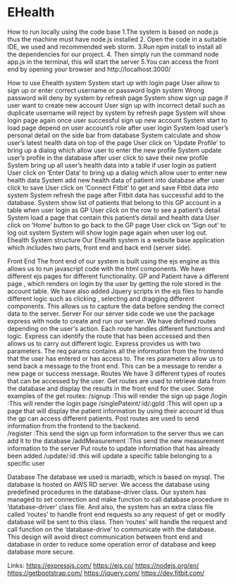 # EHealth

How to run locally using the code base
1.The system is based on node.js thus the machine must have node.js installed
2. Open the code in a suitable IDE, we used and recommended web storm.
3.Run npm install to install all the dependencies for our project.
4. Then simply run the command node app.js in the terminal, this will start the server
5.You can access the front end by opening your browser and http://localhost:3000/

How to use Ehealth system
System start up with login page
User allow to sign up or enter correct username or password login system
Wrong password will deny by system by refresh page
System show sign up page if user want to create new account
User sign up with incorrect detail such as duplicate username will reject by system by refresh page
System will show login page again once user successful sign up new account
System start to load page depend on user account’s role after user login
System load user’s personal detail on the side bar from database
System calculate and show user’s latest health data on top of the page
User click on ‘Update Profile’ to bring up a dialog which allow user to enter the new profile
System update user’s profile in the database after user click to save their new profile
System bring up all user’s health data into a table if user login as patient
User click on ‘Enter Data’ to bring up a dialog which allow user to enter new health data
System add new health data of patient into database after user click to save
User click on ‘Connect Fitbit’ to get and save Fitbit data into system
System refresh the page after Fitbit data has successful add to the database.
System show list of patients that belong to this GP account in a table when user login as GP
User click on the row to see a patient’s detail
System load a page that contain this patient’s detail and health data
User click on ‘Home’ button to go back to the GP page
User click on ‘Sign out’ to log out system
System will show login page again when user log out.
Ehealth System structure 
Our Ehealth system is a website base application which includes two parts, front end and back end (server side). 

Front End
The front end of our system is built using the ejs engine as this allows us to run javascript code with the html components. We have different ejs pages for different functionality.  GP and Patient have a different page , which renders on login by the user by getting the role stored in the account table. We have also added Jquery scripts in the ejs files to handle different logic such as clicking , selecting and dragging different components. This allows us to capture the data before sending the correct data to the server.
Server
For our server side code we use the package express with node to create and run our server. We have defined routes depending on the user's action. Each route handles different  functions and logic.  Express can identify the route that has been accessed and then allows us to carry out different logic.  Express provides us with two parameters. The req params contains all the information from the frontend that the user has entered or has access to. The res parameters allow us to send back a message to the front end. This can be a message to render a new page or success message.
Routes
We have 3 different types of routes that can be accessed by the user.
Get routes are used to retrieve data from the database and display the results in the front end for the user. 
Some examples of the get routes:
/signup     :This will render the sign up page
/login       :This will render the login page
/singlePateint/:id/:gpId    :This will open up a page that will display the patient information by using their account id thus the gp can access different patients.
Post routes are used to send information from the frontend to the backend.  
/register  :This send the sign up form information to the server thus we can add it to the database
/addMeasurement :This send the new measurement information to the server
Put route to update information that has already been added
/update/:id :this will update a specific table belonging to a specific user


Database
The database we used is mariadb, which is based on mysql. The database is hosted on AWS RD server.  We access the database using predefined procedures in the database-driver class. Our system has managed to set connection and make function to call database procedure in ‘database-driver’ class file. And also, the system has an extra class file called ‘routes’ to handle front end requests so any request of get or modify database will be sent to this class. Then ‘routes’ will handle the request and call function on the ‘database-drive’ to communicate with the database. This design will avoid direct communication between front end and database in order to reduce some operation error of database and keep database more secure. 

Links: 
https://expressjs.com/
https://ejs.co/
https://nodejs.org/en/
https://getbootstrap.com/
https://jquery.com/
https://dev.fitbit.com/

